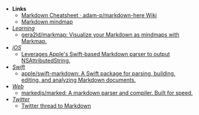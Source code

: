 - **Links**
	- [Markdown Cheatsheet · adam-p/markdown-here Wiki](https://github.com/adam-p/markdown-here/wiki/Markdown-Cheatsheet)
	- [Markdown mindmap](https://markmap.js.org/repl/)
- *[Learning](Learning.md)*
	- [gera2ld/markmap: Visualize your Markdown as mindmaps with Markmap.](https://github.com/gera2ld/markmap)
- *[iOS](iOS.md)*
	- [Leverages Apple's Swift-based Markdown parser to output NSAttributedString.](https://github.com/christianselig/Markdownosaur)
- *[Swift](Swift.md)*
	- [apple/swift-markdown: A Swift package for parsing, building, editing, and analyzing Markdown documents.](https://github.com/apple/swift-markdown)
- *[Web](Web.md)*
	- [markedjs/marked: A markdown parser and compiler. Built for speed.](https://github.com/markedjs/marked)
- *[Twitter](Twitter.md)*
	- [Twitter thread to Markdown](https://the.rip/) 